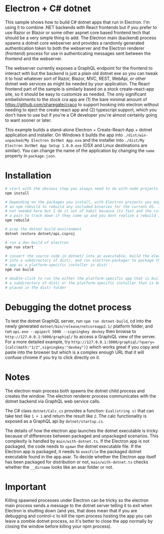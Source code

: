 # Electron + C# dotnet

This sample shows how to build C# dotnet apps that run in Electron. I'm using it to combine .NET backends with React frontends but if you prefer to use Razor or Blazor or some other aspnet core based frontend tech that should be a very simple thing to add. The Electron main (backend) process spawns a dotnet core webserver and provides a randomly generated authentication token to both the webserver and the Electron renderer (frontend) process for use in authenticating messages sent between the frontend and the webserver. 

The webserver currently exposes a GraphQL endpoint for the frontend to interact with but the backend is just a plain old dotnet exe so you can tweak it to host whatever sort of Razor, Blazor, MVC, REST, WebApi, or other dotnet web services as might be needed by your application. The React frontend part of the sample is similarly based on a stock create-react-app site, so it should be easy to customize as needed. The only significant embelishments to the stock cra app are (1) the bare minimal amount of https://github.com/sharegate/craco to support hooking into electron without needing to eject the create react app and (2) typescript support, which you don't have to use but if you're a C# developer you're almost certainly going to want sooner or later.

This example builds a stand-alone Electron + Create-React-App + dotnet application and installer. On Windows it builds the app into `./dist/win-unpacked/My Electron DotNet App.exe` and the installer into `./dist/My Electron DotNet App Setup 1.0.0.exe` (OSX and Linux destinations are similar). You can change the name of the application by changing the `name` property in `package.json`.

# Installation

```bash
# start with the obvious step you always need to do with node projects
npm install

# Depending on the packages you install, with Electron projects you may need to do 
# an npm rebuild to rebuild any included binaries for the current OS. It's probably
# not needed here but I do it out of habit because its fast and the issues can be
# a pain to track down if they come up and you dont realize a rebuild is needed
npm rebuild

# prep the dotnet build environment
dotnet restore dotnet/api.csproj

# run a dev build of electron
npm run start

# convert the source code in dotnet/ into an executable, build the electron app 
# into a subdirectory of dist/, and run electron-packager to package the electron 
# app as a platform-specific installer in dist/
npm run build

# double-click to run the either the platform-specific app that is built into 
# a subdirectory of dist/ or the platform-specific installer that is built and 
# placed in the dist/ folder
```

# Debugging the dotnet process

To test the dotnet GraphQL server, run `npm run dotnet-build`, cd into the newly generated `dotnet/bin/release/netcoreapp2.1/` platform folder, and run `api.exe --apiport 5000 --signingkey devkey` then browse to `http://127.0.0.1:5000/graphiql/` to access a GraphiQL view of the server. For a more detailed example, try `http://127.0.0.1:5000/graphiql/?query={calc(math:"1/2",signingkey:"devkey")}` which works great if you copy and paste into the browser but which is a complex enough URL that it will confuse chrome if you try to click directly on it.

# Notes

The electron main process both spawns the dotnet child process and creates the window. The electron renderer process communicates with the dotnet backend via GraphQL web service calls.

The C# class `dotnet/Calc.cs` provides a function: `Eval(string s)` that can take text like `1 + 1` and return the result like `2`. The calc functionality is exposed as a GraphQL api by `dotnet/startup.cs`.

The details of how the electron app launches the dotnet executable is tricky because of differences between packaged and unpackaged scenarios. This complexity is handled by `main/with-dotnet.ts`. If the Electron app is not packaged, the code needs to `spawn` the dotnet executable file. If the Electron app is packaged, it needs to `execFile` the packaged dotnet executable found in the app.asar. To decide whether the Electron app itself has been packaged for distribution or not, `main/with-dotnet.ts` checks whether the `__dirname` looks like an asar folder or not. 

# Important

Killing spawned processes under Electron can be tricky so the electron main process sends a message to the dotnet server telling it to exit when Electron is shutting down (and yes, that does mean that if you are debugging and control-c to kill the npm process hosting the app you can leave a zombie dotnet process, so it's better to close the app normally by closing the window before killing your npm process).
